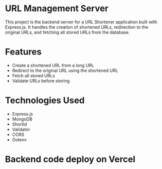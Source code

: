 # URL Management Server
This project is the backend server for a URL Shortener application built with Express.js. It handles the creation of shortened URLs, redirection to the original URLs, and fetching all stored URLs from the database.

# Features
* Create a shortened URL from a long URL
* Redirect to the original URL using the shortened URL
* Fetch all stored URLs
* Validate URLs before storing

# Technologies Used
* Express.js
* MongoDB
* Shortid
* Validator
* CORS
* Dotenv

# Backend code deploy on Vercel
